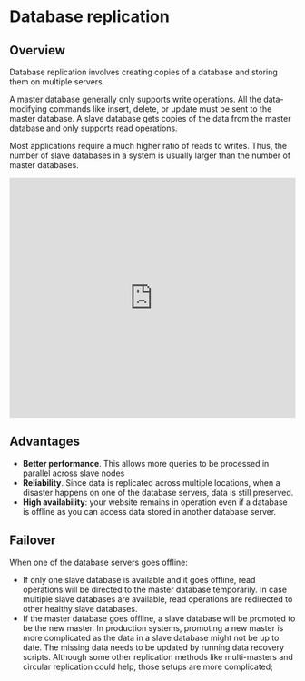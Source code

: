 # Database replication

## Overview

Database replication involves creating copies of a database and storing them on multiple servers.

A master database generally only supports write operations.  All the data-modifying commands like insert, delete, or update must be sent to the master database. A slave database gets copies of the data from the master database and only supports read operations.

Most applications require a much higher ratio of reads to writes. Thus, the number of slave databases in a system is usually larger than the number of master databases.

<!-- system-components.drawio\db replication -->
<iframe frameborder="0" style="width:100%;height:423px;" src="https://viewer.diagrams.net/?tags=%7B%7D&lightbox=1&highlight=0000ff&edit=https%3A%2F%2Fapp.diagrams.net%2F%23G1xrjy2i7EtAS1xlFNMl48jnZR4opOYRTK%23%257B%2522pageId%2522%253A%2522odzAmTk5b5iR8ck5uN4J%2522%257D&layers=1&nav=1&title=system-components.drawio&page-id=odzAmTk5b5iR8ck5uN4J#Uhttps%3A%2F%2Fdrive.google.com%2Fuc%3Fid%3D1xrjy2i7EtAS1xlFNMl48jnZR4opOYRTK%26export%3Ddownload"></iframe>


## Advantages

- **Better performance**. This allows more queries to be processed in parallel across slave nodes
- **Reliability**. Since data is replicated across multiple locations, when a disaster happens on one of the database servers, data is still preserved.
- **High availability**: your website remains in operation even if a database is offline as you can access data stored in another database server.


## Failover

When one of the database servers goes offline:
- If only one slave database is available and it goes offline, read operations will be directed to the master database temporarily. In case multiple slave databases are available, read operations are redirected to other healthy slave databases.
- If the master database goes offline, a slave database will be promoted to be the new master. In production systems, promoting a new master is more complicated as the data in a slave database might not be up to date. The missing data needs to be updated by running data recovery scripts. Although some other replication methods like multi-masters and circular replication could help, those setups are more complicated;